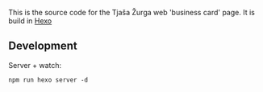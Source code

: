 This is the source code for the Tjaša Žurga web 'business card' page.  It is build in [Hexo](https://hexo.io/)

## Development

Server + watch:

    npm run hexo server -d
